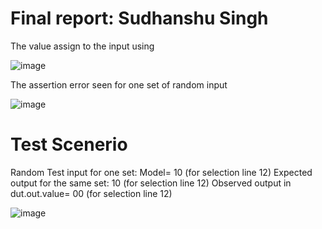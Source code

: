 # Final report: Sudhanshu Singh
The value assign to the input using


![image](https://user-images.githubusercontent.com/73732594/182029571-5ac35f83-0018-4c3e-8428-89b76283c922.png)

The assertion error seen for one set of random input

![image](https://user-images.githubusercontent.com/73732594/182029702-c8dbe0e3-4abc-4ed2-aaef-65473d3cfa15.png)

# Test Scenerio
Random Test input for one set: Model= 10 (for selection line 12)
Expected output for the same set: 10 (for selection line 12)
Observed output in dut.out.value= 00  (for selection line 12)

![image](https://user-images.githubusercontent.com/73732594/182030023-4df5be1d-bd32-44aa-b649-1c4d7394114e.png)

